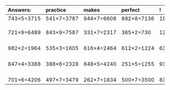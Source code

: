 | Answers: | practice | makes | perfect | ! |
| :--- | :--- | :--- | :--- | :--- |
| 743×5=3715 | 541×7=3787 | 944×7=6608 | 892×8=7136 | 190×2=380 | 
|   |   |   |   |   | 
|   |   |   |   |   | 
|   |   |   |   |   | 
| 721×9=6489 | 843×9=7587 | 331×7=2317 | 365×2=730 | 127×2=254 | 
|   |   |   |   |   | 
|   |   |   |   |   | 
|   |   |   |   |   | 
|   |   |   |   |   | 
| 982×2=1964 | 535×3=1605 | 616×4=2464 | 612×2=1224 | 635×3=1905 | 
|   |   |   |   |   | 
|   |   |   |   |   | 
|   |   |   |   |   | 
|   |   |   |   |   | 
| 847×4=3388 | 388×6=2328 | 848×5=4240 | 251×5=1255 | 930×9=8370 | 
|   |   |   |   |   | 
|   |   |   |   |   | 
|   |   |   |   |   | 
|   |   |   |   |   | 
| 701×6=4206 | 497×7=3479 | 262×7=1834 | 500×7=3500 | 834×3=2502 | 
